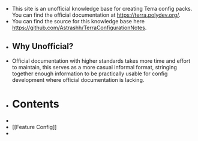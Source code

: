 - This site is an unofficial knowledge base for creating Terra config packs. You can find the official documentation at https://terra.polydev.org/.
- You can find the source for this knowledge base here https://github.com/Astrashh/TerraConfigurationNotes.
- ## Why Unofficial?
- Official documentation with higher standards takes more time and effort to maintain, this serves as a more casual informal format,  stringing together enough information to be practically usable for config development where official documentation is lacking.
- # Contents
-
- [[Feature Config]]
-